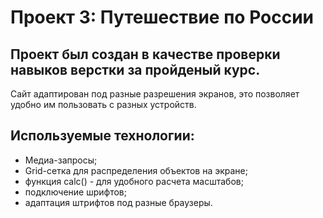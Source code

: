# Проект 3: Путешествие по России

## Проект был создан в качестве проверки навыков верстки за пройденый курс. 
Сайт адаптирован под разные разрешения экранов, это позволяет удобно им пользовать с разных устройств.
 
## Используемые технологии:
- Медиа-запросы;
- Grid-сетка для распределения объектов на экране;
- функция calc() - для удобного расчета масштабов;
- подключение шрифтов;
- адаптация штрифтов под разные браузеры.

